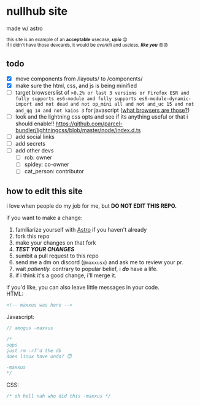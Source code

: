 # nullhub site

made w/ astro

<sub>this site is an example of an **acceptable** usecase, **_upio_** 😡<br>
if i didn't have those devcards, it would be _overkill_ and _useless,_ **_like you_** 😡😡</sub>

## todo

- [x] move components from /layouts/ to /components/
- [x] make sure the html, css, and js is being minified
- [ ] target browserslist of `>0.2% or last 3 versions or Firefox ESR and fully supports es6-module and fully supports es6-module-dynamic-import and not dead and not op_mini all and not and_uc 15 and not and_qq 14 and not kaios 3` for javascript ([what browsers are those?](https://browsersl.ist/#q=%3E0.2%25+or+last+3+versions+or+Firefox+ESR+and+fully+supports+es6-module+and+fully+supports+es6-module-dynamic-import+and+not+dead+and+not+op_mini+all+and+not+and_uc+15+and+not+and_qq+14+and+not+kaios+3))
- [ ] look and the lightning css opts and see if its anything useful or that i should enable!! https://github.com/parcel-bundler/lightningcss/blob/master/node/index.d.ts
- [ ] add social links
- [ ] add secrets
- [ ] add other devs
  - [ ] rob: owner
  - [ ] spidey: co-owner
  - [ ] cat_person: contributor

## how to edit this site

i love when people do my job for me, but **DO NOT EDIT THIS REPO.**

if you want to make a change:

1. familiarize yourself with [Astro](https://astro.build) if you haven't already
2. fork this repo
3. make your changes on that fork
4. **_TEST YOUR CHANGES_**
5. sumbit a pull request to this repo
6. send me a dm on discord (`@maxxusx`) and ask me to review your pr.
7. wait _patiently._ contrary to popular belief, i **_do_** have a life.
8. if i think it's a good change, i'll merge it.

if you'd like, you can also leave little messages in your code.<br>
HTML:

```html
<!-- maxxus was here -->
```

Javascript:

```js
// amogus -maxxus

/*
oops
just rm -rf'd the db
does linux have undo? 😇

-maxxus
*/
```

CSS:

```css
/* oh hell nah who did this -maxxus */
```

<!-- you can also leave comments in markdown 🤫 -->
